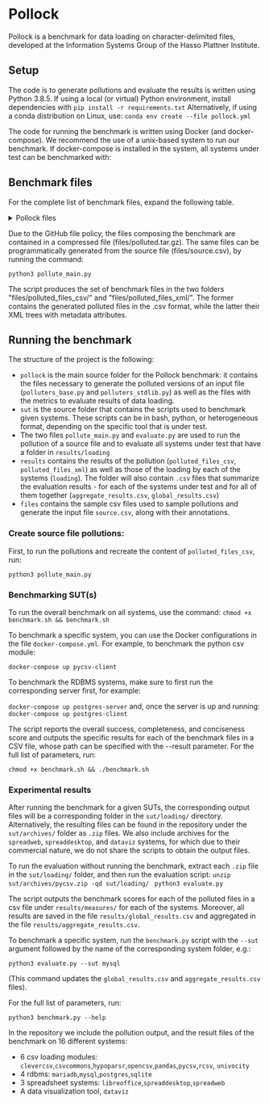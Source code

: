 # Pollock
Pollock is a benchmark for data loading on character-delimited files, developed at the Information Systems Group of the Hasso Plattner Institute.

## Setup

The code is to generate pollutions and evaluate the results is written using Python 3.8.5.
If using a local (or virtual) Python environment, install dependencies with
`pip install -r requirements.txt`
Alternatively, if using a conda distribution on Linux, use:
`conda env create --file pollock.yml`

The code for running the benchmark is written using Docker (and docker-compose).
We recommend the use of a unix-based system to run our benchmark.
If docker-compose is installed in the system, all systems under test can be benchmarked with:

## Benchmark files
For the complete list of benchmark files, expand the following table.
<details>
<summary>Pollock files</summary>

| Pollution level                                | File name                                                                                                                           | Pollution type|
|------------------------------------------------|-------------------------------------------------------------------------------------------------------------------------------------|-----------|
| Standard file                                  | source.csv                                                                                                                          | Standard file|
| File and table pollution (12 files)            | file_no_payload.csv                                                                                                                 |Empty file, with a size of 0 bytes|
|                                                | file_no_trailing_newline.csv                                                                                                        | File terminated without a newline sequence|
|                                                | file_double_trailing_newline.csv                                                                                                    | File terminated with a double newline sequence| 
|                                                | file_no_header.csv                                                                                                                  |File where there is no header row|
|                                                | file_header_multirow_2.csv                                                                                                          |File where there are two header rows.|
|                                                | file_header_multirow_3.csv                                                                                                          | File where are three header rows.|
|                                                | file_preamble.csv                                                                                                                   | File with a preamble rows delimited from the rest of the file with an empty row.|
|                                                | file_multitable_less.csv                                                                                                            |File with two tables, the first with less columns than the second.|
|                                                | file_multitable_more.csv                                                                                                            |File with two tables, the first with more columns than the second.|
|                                                | file_multitable_same.csv                                                                                                            |File with two tables with the same number of columns.|
|                                                | file_header_only.csv                                                                                                                |File with only header row.|
|                                                | file_one_data_row.csv                                                                                                               |File with a single data row.|
| Inconsistent number of delimiters (1428 files) | row_less_sep_rowX_colY.csv                                                                                                          |File where row X has a missing delimiter corresponding to column Y (672 files, one for each row/col combination except first column)|
|                                                | row_more_sep_rowX_colY.csv                                                                                                          |File where row X has an extra delimiter corresponding to column Y (756 files, one for each row/col combination)|
| Structural character change (847 files)        | file_field_delimiter_0x20.csv                                                                                                       |File where fields are delimited with space.|
|                                                | file_field_delimiter_0x2C_0x20.csv             | File where fields are delimited with comma and space.                                                                               |
|                                                | file_field_delimiter_0x3B.csv                  | File where fields are delimited with semicolon.                                                                                     |
|                                                | file_field_delimiter_0x9.csv                   | File where fields are delimited with tab.                                                                                           |
|                                                | file_quotation_char_0x27.csv                   | File where the quotation character is the apostrophe.                                                                               |
|                                                | file_record_delimiter_0xA.csv                  | File where rows end with the LF character.                                                                                          |
|                                                | file_record_delimiter_0xD.csv                  | File where rows end with the CR character.                                                                                          |
|                                                | row_extra_quoteX_colY.csv                      | File where the cell in row X and column Y has an extra, unescaped quotation character (756 files, one for each row/col combination) |
|                                                | row_field_delimiter_X_0x20.csv                 | File where only row X is delimited with the space character (84 files one for each row)                                             |


</details>

Due to the GitHub file policy, the files composing the benchmark are contained in a compressed file (files/polluted.tar.gz).
The same files can be programmatically generated from the source file (files/source.csv), by running the command:

`python3 pollute_main.py`

The script produces the set of benchmark files in the two folders "files/polluted_files_csv/" and "files/polluted_files_xml/".
The former contains the generated polluted files in the .csv format, while the latter their XML trees with metadata attributes.

## Running the benchmark

The structure of the project is the following:

- `pollock` is the main source folder for the Pollock benchmark: it contains the files necessary to generate the polluted versions of an input file (`polluters_base.py` and `polluters_stdlib.py`) as well as the files with the metrics to evaluate results of data loading.
- `sut` is the source folder that contains the scripts used to benchmark given systems. These scripts can be in bash, python, or heterogeneous format, depending on the specific tool that is under test.
- The two files `pollute_main.py` and `evaluate.py` are used to run the pollution of a source file and to evaluate all systems under test that have a folder in `results/loading`
- `results` contains the results of the pollution (`polluted_files_csv`, `polluted_files_xml`) as well as those of the loading by each of the systems (`loading`). The folder will also contain `.csv` files that summarize the evaluation results - for each of the systems under test and for all of them together (`aggregate_results.csv`, `global_results.csv`)
- `files` contains the sample csv files used to sample pollutions and generate the input file `source.csv`, along with their annotations.

### Create source file pollutions: 
First, to run the pollutions and recreate the content of `polluted_files_csv`, run:

`python3 pollute_main.py`

### Benchmarking SUT(s)
To run the overall benchmark on all systems, use the command:
`chmod +x benchmark.sh && benchmark.sh`

To benchmark a specific system, you can use the Docker configurations in the file `docker-compose.yml`.
For example, to benchmark the python csv module:

`docker-compose up pycsv-client`

To benchmark the RDBMS systems, make sure to first run the corresponding server first, for example:

`docker-compose up postgres-server`
and, once the server is up and running:
`docker-compose up postgres-client`

The script reports the overall success, completeness, and conciseness score and outputs the specific results for each of the benchmark files in a CSV file, whose path can be specified with the --result parameter.
For the full list of parameters, run:

`chmod +x benchmark.sh && ./benchmark.sh`

### Experimental results
After running the benchmark for a given SUTs, the corresponding output files will be a corresponding folder in the `sut/loading/` directory.
Alternatively, the resulting files can be found in the repository under the `sut/archives/` folder as `.zip` files.
We also include archives for the `spreadweb`, `spreaddesktop`, and `dataviz` systems, for which due to their commercial nature, we do not share the scripts to obtain the output files.

To run the evaluation without running the benchmark, extract each `.zip` file in the `sut/loading/` folder, and then run the evaluation script:
`unzip sut/archives/pycsv.zip -qd sut/loading/ `
`python3 evaluate.py `

The script outputs the benchmark scores for each of the polluted files in a csv file under `results/measures/` for each of the systems.
Moreover, all results are saved in the file `results/global_results.csv` and aggregated in the file `results/aggregate_results.csv`.

To benchmark a specific system, run the `benchmark.py` script with the `--sut` argument followed by the name of the corresponding system folder, e.g.:

`python3 evaluate.py --sut mysql`

(This command updates the `global_results.csv` and `aggregate_results.csv` files).

For the full list of parameters, run:

`python3 benchmark.py --help`

In the repository we include the pollution output, and the result files of the benchmark on 16 different systems:
 - 6 csv loading modules: `clevercsv`,`csvcommons`,`hypoparsr`,`opencsv`,`pandas`,`pycsv`,`rcsv`, `univocity`
 - 4 rdbms: `mariadb`,`mysql`,`postgres`,`sqlite`
 - 3 spreadsheet systems: `libreoffice`,`spreaddesktop`,`spreadweb`
 - A data visualization tool, `dataviz`